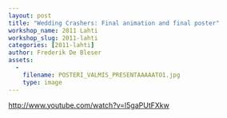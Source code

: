 ```yaml
---
layout: post
title: "Wedding Crashers: Final animation and final poster"
workshop_name: 2011 Lahti
workshop_slug: 2011-lahti
categories: [2011-lahti]
author: Frederik De Bleser
assets:
  -
    filename: POSTERI_VALMIS_PRESENTAAAAATO1.jpg
    type: image
---
```

<a rel="nofollow" href="http://www.youtube.com/watch?v=l5gaPUtFXkw" target="_blank">http://www.youtube.com/watch?v=l5gaPUtFXkw</a>


